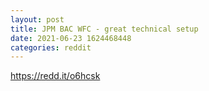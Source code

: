 ```yaml
--- 
layout: post 
title: JPM BAC WFC - great technical setup 
date: 2021-06-23 1624468448 
categories: reddit 
--- 
```

https://redd.it/o6hcsk